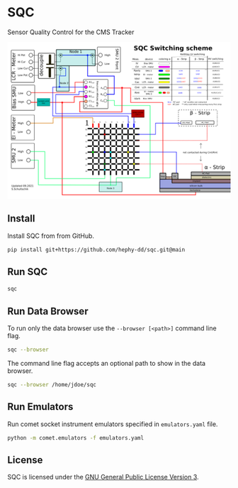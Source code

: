 # SQC

Sensor Quality Control for the CMS Tracker

![SQC switching scheme](docs/assets/sqc_switching_scheme_v3.0b.png)

## Install

Install SQC from from GitHub.

```bash
pip install git+https://github.com/hephy-dd/sqc.git@main
```

## Run SQC

```bash
sqc
```

## Run Data Browser

To run only the data browser use the `--browser [<path>]` command line flag.

```bash
sqc --browser
```

The command line flag accepts an optional path to show in the data browser.

```bash
sqc --browser /home/jdoe/sqc
```

## Run Emulators

Run comet socket instrument emulators specified in `emulators.yaml` file.

```bash
python -m comet.emulators -f emulators.yaml
```

## License

SQC is licensed under the [GNU General Public License Version 3](LICENSE).
